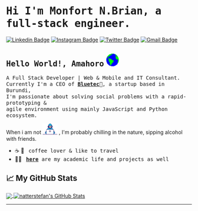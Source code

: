 # <samp>Hi I'm Monfort N.Brian, a full-stack engineer.</samp>

[![Linkedin Badge](https://img.shields.io/badge/LinkedIn-%230077B5.svg?&style=flat-square&logo=linkedin&logoColor=white&color=071A2C&link=https://www.linkedin.com/in/monfortbrian/)](https://www.linkedin.com/in/monfortbrian/)
[![Instagram Badge](https://img.shields.io/badge/Instagram-%23E4405F.svg?&style=flat-square&logo=instagram&logoColor=white&color=071A2C&link=https://www.instagram.com/monfortbrian)](https://www.instagram.com/monfortbrian)
[![Twitter Badge](https://img.shields.io/badge/Twitter-%231877F2.svg?&style=flat-square&logo=twitter&logoColor=white&color=071A2C&link=https://twitter.com/monfortbrian)](https://twitter.com/monfortbrian)
[![Gmail Badge](https://img.shields.io/badge/Gmail-%231877F2.svg?&style=flat-square&logo=gmail&logoColor=white&color=071A2C&link=mailto:monfortbrian@outlook.com)](mailto:monfortbrian@outlook.com)

## <samp>Hello World!, Amahoro</samp> <img src="https://github.com/monfortbrian/monfortbrian/blob/master/assets/earth.gif" width="35px">

<samp>A Full Stack Developer | Web & Mobile and IT Consultant. <br> Currently I'm a CEO of [__Bluetec__](https://github.com/bluetechstartup)🚀, a startup based in Burundi, <br>I'm passionate about solving social problems with a rapid-prototyping & <br> agile environment using mainly JavaScript and Python ecosystem.</samp>
<samp>

When i am not <img src="https://github.com/monfortbrian/monfortbrian/blob/master/assets/developer.gif" width="40px">
 , I'm probably chilling in the nature, sipping alcohol with friends.</samp> &nbsp;  &nbsp; 


- ☕ 📍 &nbsp; <samp>coffee lover & like to travel</samp>
- 👨‍🎓    &nbsp; <samp>[__here__](https://github.com/monfortbrian/academic-projects) are my academic life and projects as well </samp>


## &#x1f4c8; My GitHub Stats

<a href="https://github.com/monfortbrian/monfortbrian">
  <img align="center" src="https://github-readme-stats.vercel.app/api/top-langs/?username=monfortbrian&hide=java,html&title_color=000000&text_color=000000" />
</a>

<a href="https://github.com/monfortbrian/monfortbrian">
  <img align="center" src="https://github-readme-stats.vercel.app/api?username=monfortbrian&show_icons=true&line_height=27&count_private=true&title_color=000000&text_color=000000&icon_color=FAC051" alt="natterstefan's GitHub Stats" />
</a>

---
